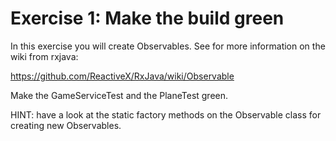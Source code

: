 Exercise 1: Make the build green
================================

In this exercise you will create Observables. See for more information on the wiki from rxjava: 

https://github.com/ReactiveX/RxJava/wiki/Observable

Make the GameServiceTest and the PlaneTest green.

HINT: have a look at the static factory methods on the Observable class for creating new Observables.
